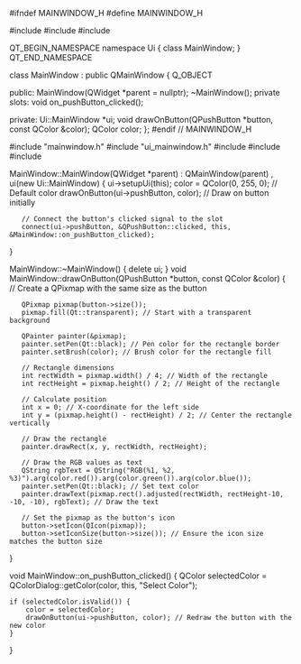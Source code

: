 #ifndef MAINWINDOW_H
#define MAINWINDOW_H

#include <QMainWindow>
#include <QColor>
#include <QPushButton>

QT_BEGIN_NAMESPACE
namespace Ui { class MainWindow; }
QT_END_NAMESPACE

class MainWindow : public QMainWindow
{
    Q_OBJECT

public:
    MainWindow(QWidget *parent = nullptr);
    ~MainWindow();
private slots:
    void on_pushButton_clicked();

private:
    Ui::MainWindow *ui;
    void drawOnButton(QPushButton *button, const QColor &color);
    QColor color;
};
#endif // MAINWINDOW_H

#include "mainwindow.h"
#include "ui_mainwindow.h"
#include <QColorDialog>
#include <QPixmap>
#include <QPainter>

MainWindow::MainWindow(QWidget *parent)
    : QMainWindow(parent)
    , ui(new Ui::MainWindow)
{
    ui->setupUi(this);
    color = QColor(0, 255, 0); // Default color
       drawOnButton(ui->pushButton, color); // Draw on button initially

       // Connect the button's clicked signal to the slot
       connect(ui->pushButton, &QPushButton::clicked, this, &MainWindow::on_pushButton_clicked);
}

MainWindow::~MainWindow()
{
    delete ui;
}
void MainWindow::drawOnButton(QPushButton *button, const QColor &color)
{
    // Create a QPixmap with the same size as the button

       QPixmap pixmap(button->size());
       pixmap.fill(Qt::transparent); // Start with a transparent background

       QPainter painter(&pixmap);
       painter.setPen(Qt::black); // Pen color for the rectangle border
       painter.setBrush(color); // Brush color for the rectangle fill

       // Rectangle dimensions
       int rectWidth = pixmap.width() / 4; // Width of the rectangle
       int rectHeight = pixmap.height() / 2; // Height of the rectangle

       // Calculate position
       int x = 0; // X-coordinate for the left side
       int y = (pixmap.height() - rectHeight) / 2; // Center the rectangle vertically

       // Draw the rectangle
       painter.drawRect(x, y, rectWidth, rectHeight);

       // Draw the RGB values as text
       QString rgbText = QString("RGB(%1, %2, %3)").arg(color.red()).arg(color.green()).arg(color.blue());
       painter.setPen(Qt::black); // Set text color
       painter.drawText(pixmap.rect().adjusted(rectWidth, rectHeight-10, -10, -10), rgbText); // Draw the text

       // Set the pixmap as the button's icon
       button->setIcon(QIcon(pixmap));
       button->setIconSize(button->size()); // Ensure the icon size matches the button size

}

void MainWindow::on_pushButton_clicked()
{
    QColor selectedColor = QColorDialog::getColor(color, this, "Select Color");

    if (selectedColor.isValid()) {
        color = selectedColor;
        drawOnButton(ui->pushButton, color); // Redraw the button with the new color
    }
}

